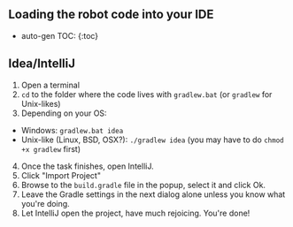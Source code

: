 Loading the robot code into your IDE
---

* auto-gen TOC:
{:toc}

## Idea/IntelliJ
1. Open a terminal
2. `cd` to the folder where the code lives with `gradlew.bat` (or `gradlew` for Unix-likes)
3. Depending on your OS:
 * Windows: `gradlew.bat idea`
 * Unix-like (Linux, BSD, OSX?): `./gradlew idea` (you may have to do `chmod +x gradlew` first)
4. Once the task finishes, open IntelliJ.
5. Click "Import Project"
6. Browse to the `build.gradle` file in the popup, select it and click Ok.
7. Leave the Gradle settings in the next dialog alone unless you know what you're doing.
8. Let IntelliJ open the project, have much rejoicing. You're done!
